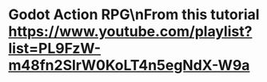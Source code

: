 # Godot Action RPG\nFrom this tutorial https://www.youtube.com/playlist?list=PL9FzW-m48fn2SlrW0KoLT4n5egNdX-W9a
